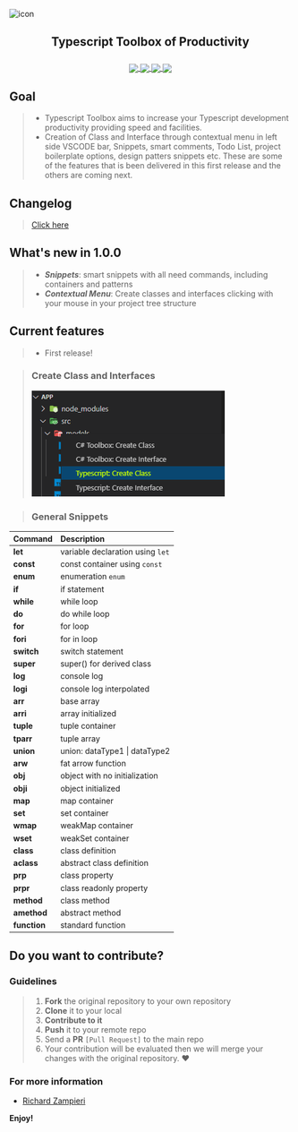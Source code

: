 ![icon](https://github.com/rsaz/TwitchBot/blob/master/icon.png)

<h2 align="center">
Typescript Toolbox of Productivity
</h2>
<h3 align="center">
	<a href="https://img.shields.io/badge/type-Open Project-green">
		<img src="https://img.shields.io/badge/type-Open Project-green" align="center">
	</a>
    <a href="https://img.shields.io/github/repo-size/rsaz/typescriptFacility">
        <img src="https://img.shields.io/github/repo-size/rsaz/typescriptFacility" align="center"/>
    </a>	
    <a href="https://img.shields.io/github/contributors/rsaz/typescriptFacility.svg">
        <img src="https://img.shields.io/github/contributors/rsaz/typescriptFacility.svg" align="center"/>
    </a>
    <a href="https://img.shields.io/github/stars/rsaz/typescriptFacility?style=social">
        <img src="https://img.shields.io/github/stars/rsaz/typescriptFacility?style=social" align="center"/>
    </a>	
	<br>
</h3>

## Goal

> - Typescript Toolbox aims to increase your Typescript development productivity providing speed and facilities.
> - Creation of Class and Interface through contextual menu in left side VSCODE bar, Snippets, smart comments, Todo List, project boilerplate options, design patters snippets etc. These are some of the features that is been delivered in this first release and the others are coming next.

## Changelog

> [Click here](https://github.com/rsaz/typescriptFacility/blob/main/CHANGELOG.md)

## What's new in 1.0.0

> - **_Snippets_**: smart snippets with all need commands, including containers and patterns
> - **_Contextual Menu_**: Create classes and interfaces clicking with your mouse in your project tree structure

## Current features

> - First release!

> ### Create Class and Interfaces
>
> ![Colored comments](https://github.com/rsaz/typescriptFacility/blob/main/media/releasefeature.png?raw=true)

> ### General Snippets

| Command      | Description                      |
| ------------ | :------------------------------- |
| **let**      | variable declaration using `let` |
| **const**    | const container using `const`    |
| **enum**     | enumeration `enum`               |
| **if**       | if statement                     |
| **while**    | while loop                       |
| **do**       | do while loop                    |
| **for**      | for loop                         |
| **fori**     | for in loop                      |
| **switch**   | switch statement                 |
| **super**    | super() for derived class        |
| **log**      | console log                      |
| **logi**     | console log interpolated         |
| **arr**      | base array                       |
| **arri**     | array initialized                |
| **tuple**    | tuple container                  |
| **tparr**    | tuple array                      |
| **union**    | union: dataType1 \| dataType2    |
| **arw**      | fat arrow function               |
| **obj**      | object with no initialization    |
| **obji**     | object initialized               |
| **map**      | map container                    |
| **set**      | set container                    |
| **wmap**     | weakMap container                |
| **wset**     | weakSet container                |
| **class**    | class definition                 |
| **aclass**   | abstract class definition        |
| **prp**      | class property                   |
| **prpr**     | class readonly property          |
| **method**   | class method                     |
| **amethod**  | abstract method                  |
| **function** | standard function                |

## Do you want to contribute?

### Guidelines

> 1. **Fork** the original repository to your own repository
> 2. **Clone** it to your local
> 3. **Contribute to it**
> 4. **Push** it to your remote repo
> 5. Send a **PR** `[Pull Request]` to the main repo
> 6. Your contribution will be evaluated then we will merge your changes with the original repository. ❤

### For more information

- [Richard Zampieri](https://github.com/rsaz)

**Enjoy!**
